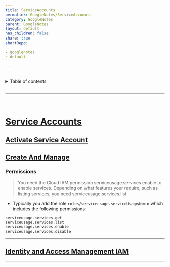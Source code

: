 ```yaml
---
title: ServiceAccounts
permalink: GoogleNotes/ServiceAccounts
category: GoogleNotes
parent: GoogleNotes
layout: default
has_children: false
share: true
shortRepo:

- googlenotes
- default

---
```


<br/>              

<details markdown="block">                    
<summary>                    
Table of contents                    
</summary>                    
{: .text-delta }                    
1. TOC                    
{:toc}                    
</details>                    

<br/>                    

***                    

<br/>    

# [Service Accounts](https://cloud.google.com/sdk/gcloud/reference/iam/service-accounts/set-iam-policy)

## [Activate Service Account](https://cloud.google.com/sdk/gcloud/reference/auth/activate-service-account)

## [Create And Manage](https://cloud.google.com/iam/docs/creating-managing-service-accounts)

### Permissions

> You need the Cloud IAM permission serviceusage.services.enable to enable services. Depending on what features your require, such as listing
> services, you need serviceusage.services.list.

- Typically you add the role ``` roles/serviceusage.serviceUsageAdmin ``` which includes the following permissions:

```    
serviceusage.services.get    
serviceusage.services.list    
serviceusage.services.enable    
serviceusage.services.disable    
```    

***    

## [Identity and Access Management IAM](https://cloud.google.com/iam/docs/roles-overview)

***